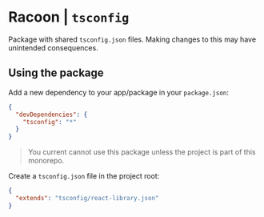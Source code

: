 # Racoon | `tsconfig`

Package with shared `tsconfig.json` files. Making changes to this may have unintended consequences.

## Using the package

Add a new dependency to your app/package in your `package.json`:

```json
{
  "devDependencies": {
    "tsconfig": "*"
  }
}
```

> You current cannot use this package unless the project is part of this monorepo.

Create a `tsconfig.json` file in the project root:

```json
{
  "extends": "tsconfig/react-library.json"
}
```
